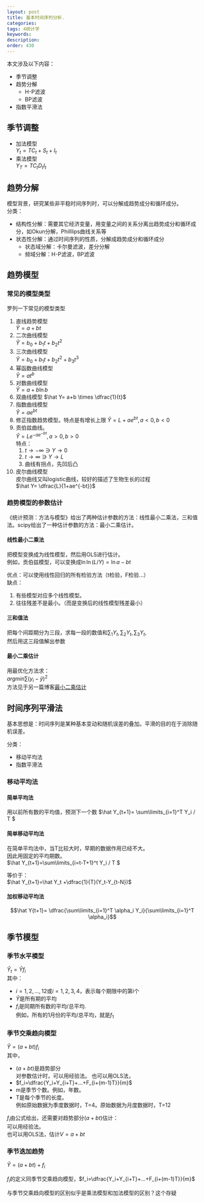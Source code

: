 ```yaml
---
layout: post
title: 基本时间序列分析.
categories:
tags: 4统计学
keywords:
description:
order: 430
---
```


本文涉及以下内容：  
- 季节调整
- 趋势分解
    - H-P滤波
    - BP滤波
- 指数平滑法


## 季节调整

- 加法模型  
$Y_t=T C_t+S_t+I_t$  
- 乘法模型  
$Y_T=T C_t D_t I_t$  


## 趋势分解

模型背景，研究某些非平稳时间序列时，可以分解成趋势成分和循环成分。  
分类：
- 结构性分解：需要其它经济变量，用变量之间的关系分离出趋势成分和循环成分，如Okun分解，Philllips曲线关系等
- 状态性分解：通过时间序列的性质，分解成趋势成分和循环成分
    - 状态域分解：卡尔曼滤波，差分分解
    - 频域分解：H-P滤波，BP滤波


## 趋势模型

### 常见的模型类型  

罗列一下常见的模型类型  

1. 直线趋势模型  
$\hat Y=a+bt$
2. 二次曲线模型  
$\hat Y=b_0 +b_1 t +b_2 t^2$
3. 三次曲线模型  
$\hat Y=b_0 +b_1 t +b_2 t^2+b_3 t^3$  
4. 幂函数曲线模型  
$\hat Y=a t^b$
5. 对数曲线模型  
$\hat Y= a+b \ln b$
6. 双曲线模型
$\hat Y= a+b \times \dfrac{1}{t}$
7. 指数曲线模型  
$\hat Y=ae^{bt}$
8. 修正指数趋势模型。特点是有增长上限
$\hat Y=L+ae^{bt},a<0,b<0$  
9. 贡伯兹曲线。  
$\hat Y=L e^{-ae^{-bt}},a>0,b>0$  
特点：  
    1. $t \to - \infty \ni Y \to 0$
    2. $t \to \infty \ni Y \to L$
    3. 曲线有拐点，先凹后凸
10. 皮尔曲线模型  
皮尔曲线又叫logistic曲线，较好的描述了生物生长的过程  
$\hat Y= \dfrac{L}{1+ae^{-bt}}$

### 趋势模型的参数估计

《统计预测：方法与模型》给出了两种估计参数的方法：线性最小二乘法，三和值法。scipy给出了一种估计参数的方法：最小二乘估计。

#### 线性最小二乘法

把模型变换成为线性模型，然后用OLS进行估计。  
例如，贡伯兹模型，可以变换成$\ln \ln (L/Y)=\ln a -bt$  

优点：可以使用线性回归的所有检验方法（t检验，F检验...）  
缺点：  
1. 有些模型对应多个线性模型。  
2. 往往残差不是最小。（而是变换后的线性模型残差最小）  


#### 三和值法

把每个间距期分为三段，求每一段的数值和$\sum_1 Y_t,\sum_2Y_t,\sum_3 Y_t$,  
然后用这三段值解出参数

#### 最小二乘估计

用最优化方法求：  
$argmin\sum (y_i-\hat y)^2$  
方法见于另一篇博客[最小二乘估计](http://www.guofei.site/2017/06/06/scipyleastsq.html)  


## 时间序列平滑法

基本思想是：时间序列是某种基本变动和随机误差的叠加。平滑的目的在于消除随机误差。  

分类：  
- 移动平均法
- 指数平滑法

### 移动平均法

#### 简单平均法

用以前所有数的平均值，预测下一个数
$\hat Y_{t+1}= \sum\limits_{i=1}^T Y_i / T $  

#### 简单移动平均法

在简单平均法中，当T比较大时，早期的数据作用已经不大。  
因此用固定的平均期数。    
$\hat Y_{t+1}=\sum\limits_{i=t-T+1}^t Y_i / T $  

等价于：  
$\hat Y_{t+1}=\hat Y_t +\dfrac{1}{T}(Y_t-Y_{t-N})$

#### 加权移动平均法
$$\hat Y{t+1}= \dfrac{\sum\limits_{i=1}^T \alpha_i Y_i}{\sum\limits_{i=1}^T \alpha_i}$$  



## 季节模型

### 季节水平模型

$\hat Y_t=\bar Y f_i$  
其中：  
- $i=1,2,...,12$或$i=1,2,3,4$，表示每个期限中的第i个  
- $\hat Y$是所有期的平均  
- $f_i$是同期所有数的平均/总平均.  
例如，所有的1月份的平均/总平均，就是$f_1$

### 季节交乘趋向模型

$\hat Y=(a+bt)f_i$  
其中，  
- $(a+bt)$是趋势部分  
对参数估计时，可以用经验法。
也可以用OLS法，
- $f_i=\dfrac{Y_i+Y_{i+T}+...+F_{i+(m-1)T}}{m}$  
- m是季节个数。例如，年数。
- T是每个季节的长度。  
例如原始数据为季度数据时，T=4。原始数据为月度数据时，T=12  

$f_i$由公式给出，还需要对趋势部分$(a+bt)$估计：  
可以用经验法。  
也可以用OLS法，估计$V=a+bt$  

### 季节迭加趋势

$\hat Y=(a+bt)+f_i$  

$f_i$的定义同季节交乘趋向模型，$f_i=\dfrac{Y_i+Y_{i+T}+...+F_{i+(m-1)T}}{m}$  

与季节交乘趋向模型的区别似乎是乘法模型和加法模型的区别？这个存疑  
